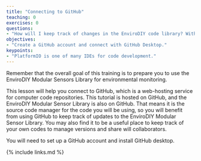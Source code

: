 ```yaml
---
title: "Connecting to GitHub"
teaching: 0
exercises: 0
questions:
- "How will I keep track of changes in the EnviroDIY code library? With all the library dependencies, how do I share my code with collaborators?"
objectives:
- "Create a GitHub account and connect with GitHub Desktop."
keypoints:
- "PlatformIO is one of many IDEs for code development."
---
```

Remember that the overall goal of this training is to prepare you to use the EnviroDIY Modular Sensors Library for environmental monitoring.  

This lesson will help you connect to GitHub, which is a web-hosting service for computer code repositories. This tutorial is hosted on GitHub, and the EnviroDIY Modular Sensor Library is also on GitHub. That means it is the source code manager for the code you will be using, so you will benefit from using GitHub to keep track of updates to the EnviroDIY Modular Sensor Library. You may also find it to be a useful place to keep track of your own codes to manage versions and share will collaborators.

You will need to set up a GitHub account and install GitHub desktop.

{% include links.md %}
